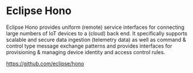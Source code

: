 
# Eclipse Hono

Eclipse Hono provides uniform (remote) service interfaces for connecting large numbers of IoT devices to a (cloud) back end. It specifically supports scalable and secure data ingestion (telemetry data) as well as command & control type message exchange patterns and provides interfaces for provisioning & managing device identity and access control rules.

https://github.com/eclipse/hono
